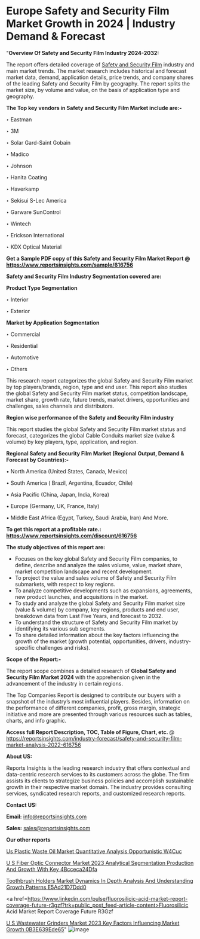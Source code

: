 # Europe Safety and Security Film Market Growth in 2024 | Industry Demand & Forecast

"<strong>Overview Of Safety and Security Film Industry 2024-2032:</strong>

The report offers detailed coverage of <a href=https://www.reportsinsights.com/sample/616756>Safety and Security Film</a> industry and main market trends. The market research includes historical and forecast market data, demand, application details, price trends, and company shares of the leading Safety and Security Film by geography. The report splits the market size, by volume and value, on the basis of application type and geography.

<strong>The Top key vendors in Safety and Security Film Market include are:- </strong>

‣ Eastman

‣ 3M

‣ Solar Gard-Saint Gobain

‣ Madico

‣ Johnson

‣ Hanita Coating

‣ Haverkamp

‣ Sekisui S-Lec America

‣ Garware SunControl

‣ Wintech

‣ Erickson International

‣ KDX Optical Material

<strong>Get a Sample PDF copy of this Safety and Security Film Market Report </strong><strong>@ <a href=https://www.reportsinsights.com/sample/616756 style=color:#0000ff;>https://www.reportsinsights.com/sample/616756</a> </strong>

<strong>Safety and Security Film Industry Segmentation covered are:</strong>

<strong>Product Type Segmentation</strong>

‣ Interior

‣ Exterior

<strong>Market by Application Segmentation</strong>

‣ Commercial

‣ Residential

‣ Automotive

‣ Others

This research report categorizes the global Safety and Security Film market by top players/brands, region, type and end user. This report also studies the global Safety and Security Film market status, competition landscape, market share, growth rate, future trends, market drivers, opportunities and challenges, sales channels and distributors.

<strong>Region wise performance of the Safety and Security Film industry</strong><strong> </strong>

This report studies the global Safety and Security Film market status and forecast, categorizes the global Cable Conduits market size (value &amp; volume) by key players, type, application, and region. 

<strong>Regional Safety and Security Film Market (Regional Output, Demand &amp; Forecast by Countries):-</strong>

• North America (United States, Canada, Mexico)

• South America ( Brazil, Argentina, Ecuador, Chile)

• Asia Pacific (China, Japan, India, Korea)

• Europe (Germany, UK, France, Italy)

• Middle East Africa (Egypt, Turkey, Saudi Arabia, Iran) And More.

<strong>To get this report at a profitable rate.: <a href=https://www.reportsinsights.com/discount/616756 style=color:#0000ff;>https://www.reportsinsights.com/discount/616756</a></strong>

<strong>The study objectives of this report are:</strong>
<ul>
  <li>Focuses on the key global Safety and Security Film companies, to define, describe and analyze the sales volume, value, market share, market competition landscape and recent development.</li>
  <li>To project the value and sales volume of Safety and Security Film submarkets, with respect to key regions.</li>
  <li>To analyze competitive developments such as expansions, agreements, new product launches, and acquisitions in the market.</li>
  <li>To study and analyze the global Safety and Security Film market size (value &amp; volume) by company, key regions, products and end user, breakdown data from Last Five Years, and forecast to 2032.</li>
  <li>To understand the structure of Safety and Security Film market by identifying its various sub segments.</li>
  <li>To share detailed information about the key factors influencing the growth of the market (growth potential, opportunities, drivers, industry-specific challenges and risks).</li>
</ul>
<strong>Scope of the Report:-</strong><strong> </strong>

The report scope combines a detailed research of <strong>Global Safety and Security Film Market 2024 </strong>with the apprehension given in the advancement of the industry in certain regions.

The Top Companies Report is designed to contribute our buyers with a snapshot of the industry’s most influential players. Besides, information on the performance of different companies, profit, gross margin, strategic initiative and more are presented through various resources such as tables, charts, and info graphic.

<strong>Access full Report Description, TOC, Table of Figure, Chart, etc. </strong>@   <a href=https://reportsinsights.com/industry-forecast/safety-and-security-film-market-analysis-2022-616756 style=color:#0000ff;>https://reportsinsights.com/industry-forecast/safety-and-security-film-market-analysis-2022-616756</a>

<strong>About US:</strong>

Reports Insights is the leading research industry that offers contextual and data-centric research services to its customers across the globe. The firm assists its clients to strategize business policies and accomplish sustainable growth in their respective market domain. The industry provides consulting services, syndicated research reports, and customized research reports.

<strong>Contact US:</strong>

<p class=""""><b>Email:</b> <a href=mailto:info@reportsinsights.com>info@reportsinsights.com</a></p>
<p class=""""><b>Sales:</b> <a href=mailto:sales@reportsinsights.com>sales@reportsinsights.com</a></p>

<strong>Our other reports</strong>

<a href=https://www.linkedin.com/pulse/us-plastic-waste-oil-market-quantitative-analysis-opportunistic-w4cuc/>Us Plastic Waste Oil Market Quantitative Analysis Opportunistic W4Cuc</a>

<a href=https://medium.com/@gd336335/u-s-fiber-optic-connector-market-2023-analytical-segmentation-production-and-growth-with-key-4bcceca24dfa>U S Fiber Optic Connector Market 2023 Analytical Segmentation Production And Growth With Key 4Bcceca24Dfa</a>

<a href=https://medium.com/@aneetapatil1234/toothbrush-holders-market-dynamics-in-depth-analysis-and-understanding-growth-patterns-e5ad21d7ddd0>Toothbrush Holders Market Dynamics In Depth Analysis And Understanding Growth Patterns E5Ad21D7Ddd0</a>

<a href=https://www.linkedin.com/pulse/fluorosilicic-acid-market-report-coverage-future-r3gzf?trk=public_post_feed-article-content>Fluorosilicic Acid Market Report Coverage Future R3Gzf</a>

<a href=https://medium.com/@reportinsights.ja/u-s-wastewater-grinders-market-2023-key-factors-influencing-market-growth-0b3e639ede65>U S Wastewater Grinders Market 2023 Key Factors Influencing Market Growth 0B3E639Ede65</a>"
![image](https://github.com/Reportsinsights123/RIgrowth/assets/158415881/f39b4594-d730-4a99-80ab-e98f951969dc)

